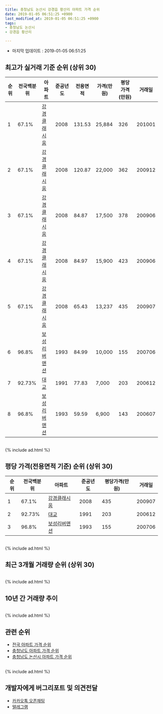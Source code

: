 ```yaml
---
title: 충청남도 논산시 강경읍 황산리 아파트 가격 순위
date: 2019-01-05 06:51:25 +0900
last_modified_at: 2019-01-05 06:51:25 +0900
tags:
- 충청남도 논산시
- 강경읍 황산리

---
```


* 마지막 업데이트 : 2019-01-05 06:51:25

## 최고가 실거래 기준 순위 (상위 30)


|순위|전국백분위|아파트|준공년도|전용면적|가격(만원)|평당가격(만원)|거래일|
|---|---|---|---|---|---|---|---|
|1|67.1%|[강경클래시움](https://search.naver.com/search.naver?query=%EC%B6%A9%EC%B2%AD%EB%82%A8%EB%8F%84+%EB%85%BC%EC%82%B0%EC%8B%9C+%EA%B0%95%EA%B2%BD%EC%9D%8D+%ED%99%A9%EC%82%B0%EB%A6%AC+%EA%B0%95%EA%B2%BD%ED%81%B4%EB%9E%98%EC%8B%9C%EC%9B%80)|2008|131.53|25,884|326|201001|
|2|67.1%|[강경클래시움](https://search.naver.com/search.naver?query=%EC%B6%A9%EC%B2%AD%EB%82%A8%EB%8F%84+%EB%85%BC%EC%82%B0%EC%8B%9C+%EA%B0%95%EA%B2%BD%EC%9D%8D+%ED%99%A9%EC%82%B0%EB%A6%AC+%EA%B0%95%EA%B2%BD%ED%81%B4%EB%9E%98%EC%8B%9C%EC%9B%80)|2008|120.87|22,000|362|200912|
|3|67.1%|[강경클래시움](https://search.naver.com/search.naver?query=%EC%B6%A9%EC%B2%AD%EB%82%A8%EB%8F%84+%EB%85%BC%EC%82%B0%EC%8B%9C+%EA%B0%95%EA%B2%BD%EC%9D%8D+%ED%99%A9%EC%82%B0%EB%A6%AC+%EA%B0%95%EA%B2%BD%ED%81%B4%EB%9E%98%EC%8B%9C%EC%9B%80)|2008|84.87|17,500|378|200906|
|4|67.1%|[강경클래시움](https://search.naver.com/search.naver?query=%EC%B6%A9%EC%B2%AD%EB%82%A8%EB%8F%84+%EB%85%BC%EC%82%B0%EC%8B%9C+%EA%B0%95%EA%B2%BD%EC%9D%8D+%ED%99%A9%EC%82%B0%EB%A6%AC+%EA%B0%95%EA%B2%BD%ED%81%B4%EB%9E%98%EC%8B%9C%EC%9B%80)|2008|84.97|15,900|423|200906|
|5|67.1%|[강경클래시움](https://search.naver.com/search.naver?query=%EC%B6%A9%EC%B2%AD%EB%82%A8%EB%8F%84+%EB%85%BC%EC%82%B0%EC%8B%9C+%EA%B0%95%EA%B2%BD%EC%9D%8D+%ED%99%A9%EC%82%B0%EB%A6%AC+%EA%B0%95%EA%B2%BD%ED%81%B4%EB%9E%98%EC%8B%9C%EC%9B%80)|2008|65.43|13,237|435|200907|
|6|96.8%|[보성리버맨션](https://search.naver.com/search.naver?query=%EC%B6%A9%EC%B2%AD%EB%82%A8%EB%8F%84+%EB%85%BC%EC%82%B0%EC%8B%9C+%EA%B0%95%EA%B2%BD%EC%9D%8D+%ED%99%A9%EC%82%B0%EB%A6%AC+%EB%B3%B4%EC%84%B1%EB%A6%AC%EB%B2%84%EB%A7%A8%EC%85%98)|1993|84.99|10,000|155|200706|
|7|92.73%|[대교](https://search.naver.com/search.naver?query=%EC%B6%A9%EC%B2%AD%EB%82%A8%EB%8F%84+%EB%85%BC%EC%82%B0%EC%8B%9C+%EA%B0%95%EA%B2%BD%EC%9D%8D+%ED%99%A9%EC%82%B0%EB%A6%AC+%EB%8C%80%EA%B5%90)|1991|77.83|7,000|203|200612|
|8|96.8%|[보성리버맨션](https://search.naver.com/search.naver?query=%EC%B6%A9%EC%B2%AD%EB%82%A8%EB%8F%84+%EB%85%BC%EC%82%B0%EC%8B%9C+%EA%B0%95%EA%B2%BD%EC%9D%8D+%ED%99%A9%EC%82%B0%EB%A6%AC+%EB%B3%B4%EC%84%B1%EB%A6%AC%EB%B2%84%EB%A7%A8%EC%85%98)|1993|59.59|6,900|143|200607|


<br>
{% include ad.html %}
<br>

## 평당 가격(전용면적 기준) 순위 (상위 30)


|순위|전국백분위|아파트|준공년도|평당가격(만원)|거래일|
|---|---|---|---|---|---|
|1|67.1%|[강경클래시움](https://search.naver.com/search.naver?query=%EC%B6%A9%EC%B2%AD%EB%82%A8%EB%8F%84+%EB%85%BC%EC%82%B0%EC%8B%9C+%EA%B0%95%EA%B2%BD%EC%9D%8D+%ED%99%A9%EC%82%B0%EB%A6%AC+%EA%B0%95%EA%B2%BD%ED%81%B4%EB%9E%98%EC%8B%9C%EC%9B%80)|2008|435|200907|
|2|92.73%|[대교](https://search.naver.com/search.naver?query=%EC%B6%A9%EC%B2%AD%EB%82%A8%EB%8F%84+%EB%85%BC%EC%82%B0%EC%8B%9C+%EA%B0%95%EA%B2%BD%EC%9D%8D+%ED%99%A9%EC%82%B0%EB%A6%AC+%EB%8C%80%EA%B5%90)|1991|203|200612|
|3|96.8%|[보성리버맨션](https://search.naver.com/search.naver?query=%EC%B6%A9%EC%B2%AD%EB%82%A8%EB%8F%84+%EB%85%BC%EC%82%B0%EC%8B%9C+%EA%B0%95%EA%B2%BD%EC%9D%8D+%ED%99%A9%EC%82%B0%EB%A6%AC+%EB%B3%B4%EC%84%B1%EB%A6%AC%EB%B2%84%EB%A7%A8%EC%85%98)|1993|155|200706|


<br>
{% include ad.html %}
<br>

## 최근 3개월 거래량 순위 (상위 30)


<div style="width:100%;">
    <canvas id="deal_count_ranking" height="250"></canvas>
</div>


<script>
new Chart(document.getElementById("deal_count_ranking"), {
    type: 'horizontalBar',
    data: {
        labels: ['보성리버맨션'],
        datasets: [{
            label: '실거래 수',
            data: [1],
            borderColor: "rgba(255, 0, 128, 1)",
            backgroundColor: "rgba(255, 0, 128, 0.5)",
            fill: false,
        }]
    },
    options: {
        responsive: true,
        title: {
            display: true,
            text: '최근 3개월 거래량 순위'
        },
        tooltips: {
            mode: 'index',
            intersect: false,
            callbacks: {
                title: function(tooltipItems, data) {
                    return "실거래 수:";
                },
                label: function(tooltipItem, data) {
                    return data.labels[tooltipItem.index] + ": " + tooltipItem.xLabel;
                }
            }
        },
        hover: {
            mode: 'nearest',
            intersect: true
        },
        scales: {
            xAxes: [{
                display: true,
                scaleLabel: {
                    display: true,
                    labelString: '실거래 수'
                },
                ticks: {
                    suggestedMin: 0,
                }
            }],
            yAxes: [{
                display: true,
                ticks: {
                    autoSkip: false,
                    callback: function(value, index, values) {
                        if (value.length > 15)
                            return value.substr(0, 13) + "...";
                        else
                            return value;
                    }
                },
                scaleLabel: {
                    display: false,
                }
            }]
        }
    }
});

</script>


<br>
{% include ad.html %}
<br>

## 10년 간 거래량 추이


<div style="width:100%;">
    <canvas id="deal_progress" height="250"></canvas>
</div>

<script>
new Chart(document.getElementById("deal_progress"), {
    type: 'line',
    data: {
        labels: ['200901','200902','200903','200904','200905','200906','200907','200908','200909','200910','200911','200912','201001','201002','201003','201004','201005','201006','201007','201008','201009','201010','201011','201012','201101','201102','201103','201104','201105','201106','201107','201108','201109','201110','201111','201112','201201','201202','201203','201204','201205','201206','201207','201208','201209','201210','201211','201212','201301','201302','201303','201304','201305','201306','201307','201308','201309','201310','201311','201312','201401','201402','201403','201404','201405','201406','201407','201408','201409','201410','201411','201412','201501','201502','201503','201504','201505','201506','201507','201508','201509','201510','201511','201512','201601','201602','201603','201604','201605','201606','201607','201608','201609','201610','201611','201612','201701','201702','201703','201704','201705','201706','201707','201708','201709','201710','201711','201712','201801','201802','201803','201804','201805','201806','201807','201808','201809','201810','201811','201812','201901'],
        datasets: [{
            label: '실거래 수',
            pointRadius: 1,
            data: [9, 42, 3, 6, 16, 23, 18, 3, 5, 3, 2, 9, 9, 3, 8, 4, 2, 5, 3, 4, 6, 4, 4, 2, 1, 8, 5, 5, 0, 7, 3, 6, 3, 4, 3, 3, 2, 3, 4, 1, 2, 2, 3, 0, 3, 1, 4, 6, 5, 12, 20, 13, 15, 8, 10, 5, 4, 6, 6, 5, 2, 4, 3, 3, 2, 1, 3, 3, 2, 5, 2, 1, 0, 3, 4, 1, 3, 2, 1, 4, 3, 0, 2, 2, 1, 2, 2, 2, 3, 0, 1, 4, 2, 4, 0, 2, 3, 4, 2, 2, 1, 2, 0, 1, 4, 0, 2, 0, 2, 3, 2, 1, 0, 4, 3, 3, 4, 3, 1, 0, 0],
            borderColor: "rgba(255, 201, 14, 1)",
            backgroundColor: "rgba(255, 201, 14, 0.5)",
            fill: true,
        }]
    },
    options: {
        responsive: true,
        title: {
            display: true,
            text: '10년간 거래량 추이'
        },
        tooltips: {
            mode: 'index',
            intersect: false,
        },
        hover: {
            mode: 'nearest',
            intersect: true
        },
        scales: {
            xAxes: [{
                display: true,
                scaleLabel: {
                    display: true,
                    labelString: '년/월'
                }
            }],
            yAxes: [{
                display: true,
                ticks: {
                    suggestedMin: 0,
                },
                scaleLabel: {
                    display: true,
                    labelString: '실거래 수'
                }
            }]
        }
    }
});

</script>


<br>
{% include ad.html %}
<br>

## 관련 순위

- [전국 아파트 가격 순위](https://inasie.github.io/apt-ranking/전국)
- [충청남도 아파트 가격 순위](https://inasie.github.io/apt-ranking/충청남도)
- [충청남도 논산시 아파트 가격 순위](https://inasie.github.io/apt-ranking/충청남도-논산시)


<br>
{% include ad.html %}
<br>

## 개발자에게 버그리포트 및 의견전달

- [카카오톡 오픈채팅](https://open.kakao.com/o/gLJUAP4)
- [텔레그램](https://t.me/inasie)

